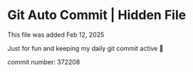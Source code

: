 # Git Auto Commit | Hidden File

This file was added Feb 12, 2025

Just for fun and keeping my daily git commit active 🤪

commit number: 372208
